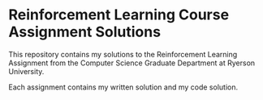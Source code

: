 # Reinforcement Learning Course Assignment Solutions

This repository contains my solutions to the Reinforcement Learning Assignment from the Computer Science Graduate Department at Ryerson University.

Each assignment contains my written solution and my code solution. 
